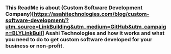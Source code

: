 ### This ReadMe is about (Custom Software Development Company)[https://asahitechnologies.com/blog/custom-software-development/?utm_source=LinkBuilding&utm_medium=GitHub&utm_campaign=BLYLinkBuil] Asahi Technologies and how it works and what you need to do to get custom software developed for your business or non-profit.

